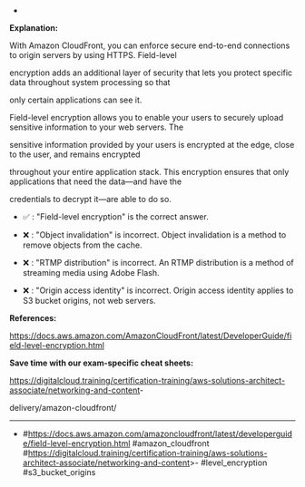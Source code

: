 *

**Explanation:**

With Amazon CloudFront, you can enforce secure end-to-end connections to origin servers by using HTTPS. Field-level

encryption adds an additional layer of security that lets you protect specific data throughout system processing so that

only certain applications can see it.

Field-level encryption allows you to enable your users to securely upload sensitive information to your web servers. The

sensitive information provided by your users is encrypted at the edge, close to the user, and remains encrypted

throughout your entire application stack. This encryption ensures that only applications that need the data—and have the

credentials to decrypt it—are able to do so.

* ✅ :  "Field-level encryption" is the correct answer.

* ❌ :  "Object invalidation" is incorrect. Object invalidation is a method to remove objects from the cache.

* ❌ :  "RTMP distribution" is incorrect. An RTMP distribution is a method of streaming media using Adobe Flash.

* ❌ :  "Origin access identity" is incorrect. Origin access identity applies to S3 bucket origins, not web servers.

**References:**

<https://docs.aws.amazon.com/AmazonCloudFront/latest/DeveloperGuide/field-level-encryption.html>

**Save time with our exam-specific cheat sheets:**

<https://digitalcloud.training/certification-training/aws-solutions-architect-associate/networking-and-content>-

delivery/amazon-cloudfront/

----
* #<https://docs.aws.amazon.com/amazoncloudfront/latest/developerguide/field-level-encryption.html> #amazon_cloudfront #<https://digitalcloud.training/certification-training/aws-solutions-architect-associate/networking-and-content>>- #level_encryption #s3_bucket_origins
